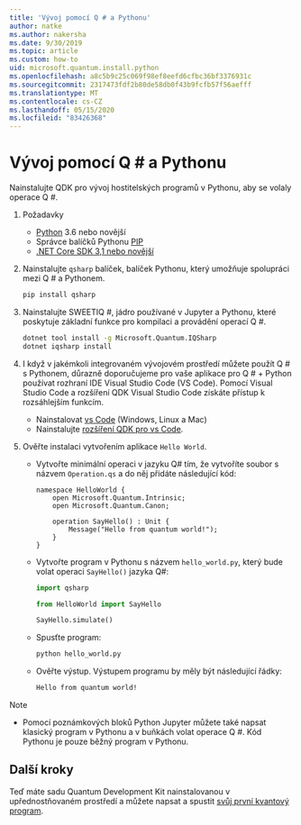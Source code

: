 ```yaml
---
title: 'Vývoj pomocí Q # a Pythonu'
author: natke
ms.author: nakersha
ms.date: 9/30/2019
ms.topic: article
ms.custom: how-to
uid: microsoft.quantum.install.python
ms.openlocfilehash: a8c5b9c25c069f98ef8eefd6cfbc36bf3376931c
ms.sourcegitcommit: 2317473fdf2b80de58db0f43b9fcfb57f56aefff
ms.translationtype: MT
ms.contentlocale: cs-CZ
ms.lasthandoff: 05/15/2020
ms.locfileid: "83426368"
---
```

# <a name="develop-with-q-and-python"></a>Vývoj pomocí Q # a Pythonu

Nainstalujte QDK pro vývoj hostitelských programů v Pythonu, aby se volaly operace Q #.

1. Požadavky

    - [Python](https://www.python.org/downloads/) 3.6 nebo novější
    - Správce balíčků Pythonu [PIP](https://pip.pypa.io/en/stable/installing)
    - [.NET Core SDK 3,1 nebo novější](https://www.microsoft.com/net/download)


1. Nainstalujte `qsharp` balíček, balíček Pythonu, který umožňuje spolupráci mezi Q # a Pythonem.

    ```bash
    pip install qsharp
    ```

1. Nainstalujte SWEETIQ #, jádro používané v Jupyter a Pythonu, které poskytuje základní funkce pro kompilaci a provádění operací Q #.

    ```bash
    dotnet tool install -g Microsoft.Quantum.IQSharp
    dotnet iqsharp install
    ```
  
1. I když v jakémkoli integrovaném vývojovém prostředí můžete použít Q # s Pythonem, důrazně doporučujeme pro vaše aplikace pro Q # + Python používat rozhraní IDE Visual Studio Code (VS Code). Pomocí Visual Studio Code a rozšíření QDK Visual Studio Code získáte přístup k rozsáhlejším funkcím.

    - Nainstalovat [vs Code](https://code.visualstudio.com/download) (Windows, Linux a Mac)
    - Nainstalujte [rozšíření QDK pro vs Code](https://marketplace.visualstudio.com/items?itemName=quantum.quantum-devkit-vscode).

1. Ověřte instalaci vytvořením aplikace `Hello World`.

    - Vytvořte minimální operaci v jazyku Q# tím, že vytvoříte soubor s názvem `Operation.qs` a do něj přidáte následující kód:

        ```qsharp
        namespace HelloWorld {
            open Microsoft.Quantum.Intrinsic;
            open Microsoft.Quantum.Canon;

            operation SayHello() : Unit {
                Message("Hello from quantum world!");
            }
        }
        ```

    - Vytvořte program v Pythonu s názvem `hello_world.py`, který bude volat operaci `SayHello()` jazyka Q#:

        ```python
        import qsharp

        from HelloWorld import SayHello

        SayHello.simulate()
        ```

    - Spusťte program:

        ```bash
        python hello_world.py
        ```

    - Ověřte výstup. Výstupem programu by měly být následující řádky:

        ```bash
        Hello from quantum world!
       ```


> [!NOTE]
> * Pomocí poznámkových bloků Python Jupyter můžete také napsat klasický program v Pythonu a v buňkách volat operace Q #. Kód Pythonu je pouze běžný program v Pythonu.

## <a name="next-steps"></a>Další kroky

Teď máte sadu Quantum Development Kit nainstalovanou v upřednostňovaném prostředí a můžete napsat a spustit [svůj první kvantový program](xref:microsoft.quantum.quickstarts.qrng).
